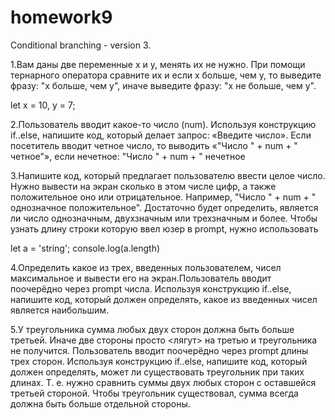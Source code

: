 # homework9
Conditional branching - version 3.

1.Вам даны две переменные x и y, менять их не нужно. При помощи тернарного оператора сравните их и если x больше, чем y, то выведите фразу:
"x больше, чем y", иначе выведите фразу: "x не больше, чем y".

let x = 10, y = 7;

2.Пользователь вводит какое-то число (num). Используя конструкцию if..else, напишите код, который делает запрос: «Введите число».
Если посетитель вводит четное число, то выводить «"Число " + num + " четное"», если нечетное: "Число " + num + " нечетное

3.Напишите код, который предлагает пользователю ввести целое число. Нужно вывести на экран сколько в этом числе цифр,
а также положительное оно или отрицательное. Например, "Число " + num + " однозначное положительное". Достаточно будет определить,
является ли число однозначным, двухзначным или трехзначным и более.
Чтобы узнать длину строки которую ввел юзер в prompt, нужно использовать

let a = 'string'; 
console.log(a.length)

4.Определить какое из трех, введенных пользователем, чисел максимальное и вывести его на экран.Пользователь вводит поочерёдно через prompt числа.
Используя конструкцию if..else, напишите код, который должен определять, какое из введенных чисел является наибольшим.

5.У треугольника сумма любых двух сторон должна быть больше третьей. Иначе две стороны просто <лягут> на третью и треугольника не получится. 
Пользователь вводит поочерёдно через prompt длины трех сторон. Используя конструкцию if..else, напишите код, который должен определять, может ли существовать
треугольник при таких длинах. Т. е. нужно сравнить суммы двух любых сторон с оставшейся третьей стороной. Чтобы треугольник существовал, сумма всегда должна
быть больше отдельной стороны.

